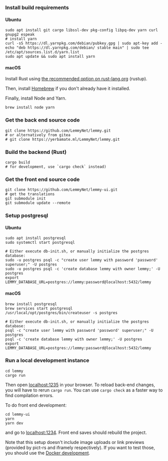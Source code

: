 ### Install build requirements
#### Ubuntu
```
sudo apt install git cargo libssl-dev pkg-config libpq-dev yarn curl gnupg2 espeak
# install yarn
curl -sS https://dl.yarnpkg.com/debian/pubkey.gpg | sudo apt-key add -
echo "deb https://dl.yarnpkg.com/debian/ stable main" | sudo tee /etc/apt/sources.list.d/yarn.list
sudo apt update && sudo apt install yarn
```

#### macOS

Install Rust using [the recommended option on rust-lang.org](https://www.rust-lang.org/tools/install) (rustup).

Then, install [Homebrew](https://brew.sh/) if you don't already have it installed.

Finally, install Node and Yarn.

```
brew install node yarn
```

### Get the back end source code
```
git clone https://github.com/LemmyNet/lemmy.git
# or alternatively from gitea
# git clone https://yerbamate.ml/LemmyNet/lemmy.git
```

### Build the backend (Rust)
```
cargo build
# for development, use `cargo check` instead)
```

### Get the front end source code
```
git clone https://github.com/LemmyNet/lemmy-ui.git
# get the translations
git submodule init
git submodule update --remote
```

### Setup postgresql
#### Ubuntu
```
sudo apt install postgresql
sudo systemctl start postgresql

# Either execute db-init.sh, or manually initialize the postgres database:
sudo -u postgres psql -c "create user lemmy with password 'password' superuser;" -U postgres
sudo -u postgres psql -c 'create database lemmy with owner lemmy;' -U postgres
export LEMMY_DATABASE_URL=postgres://lemmy:password@localhost:5432/lemmy
```

#### macOS
```
brew install postgresql
brew services start postgresql
/usr/local/opt/postgres/bin/createuser -s postgres

# Either execute db-init.sh, or manually initialize the postgres database:
psql -c "create user lemmy with password 'password' superuser;" -U postgres
psql -c 'create database lemmy with owner lemmy;' -U postgres
export LEMMY_DATABASE_URL=postgres://lemmy:password@localhost:5432/lemmy
```

### Run a local development instance
```
cd lemmy
cargo run
```

Then open [localhost:1235](http://localhost:1235) in your browser. To reload back-end changes, you will have to rerun `cargo run`. You can use `cargo check` as a faster way to find compilation errors.

To do front end development:

```
cd lemmy-ui
yarn
yarn dev
```

and go to [localhost:1234](http://localhost:1234). Front end saves should rebuild the project.

Note that this setup doesn't include image uploads or link previews (provided by pict-rs and
iframely respectively). If you want to test those, you should use the
[Docker development](docker_development.md).
